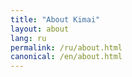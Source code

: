 ```yaml
---
title: "About Kimai"
layout: about
lang: ru
permalink: /ru/about.html
canonical: /en/about.html
---
```

